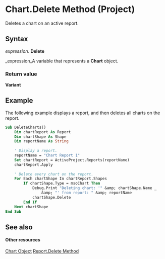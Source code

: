 
# Chart.Delete Method (Project)
Deletes a chart on an active report.

## Syntax

 _expression_. **Delete**

 _expression_A variable that represents a  **Chart** object.


### Return value

 **Variant**


## Example

The following example displays a report, and then deletes all charts on the report.


```vb
Sub DeleteCharts()
    Dim chartReport As Report
    Dim chartShape As Shape
    Dim reportName As String
    
    ' Display a report.
    reportName = "Chart Report 1"
    Set chartReport = ActiveProject.Reports(reportName)
    chartReport.Apply
    
    ' Delete every chart on the report.
    For Each chartShape In chartReport.Shapes
        If chartShape.Type = msoChart Then
            Debug.Print "Deleting chart: '" &amp; chartShape.Name _
                &amp; "' from report: " &amp; reportName
            chartShape.Delete
        End If
    Next chartShape
End Sub
```


## See also


#### Other resources


 [Chart Object](810d4ec1-69d2-c432-b9da-57042b783b85.md)
 [Report.Delete Method](8a6b35c1-8552-b1be-2823-913790825a82.md)
